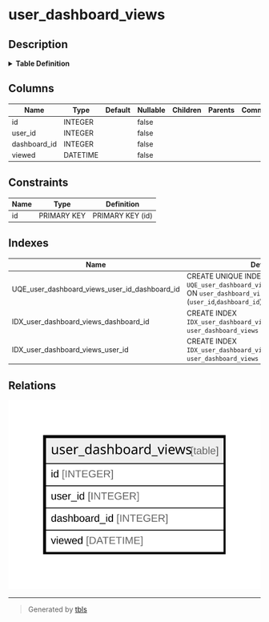 # user_dashboard_views

## Description

<details>
<summary><strong>Table Definition</strong></summary>

```sql
CREATE TABLE `user_dashboard_views` (
`id` INTEGER PRIMARY KEY AUTOINCREMENT NOT NULL
, `user_id` INTEGER NOT NULL
, `dashboard_id` INTEGER NOT NULL
, `viewed` DATETIME NOT NULL
)
```

</details>

## Columns

| Name | Type | Default | Nullable | Children | Parents | Comment |
| ---- | ---- | ------- | -------- | -------- | ------- | ------- |
| id | INTEGER |  | false |  |  |  |
| user_id | INTEGER |  | false |  |  |  |
| dashboard_id | INTEGER |  | false |  |  |  |
| viewed | DATETIME |  | false |  |  |  |

## Constraints

| Name | Type | Definition |
| ---- | ---- | ---------- |
| id | PRIMARY KEY | PRIMARY KEY (id) |

## Indexes

| Name | Definition |
| ---- | ---------- |
| UQE_user_dashboard_views_user_id_dashboard_id | CREATE UNIQUE INDEX `UQE_user_dashboard_views_user_id_dashboard_id` ON `user_dashboard_views` (`user_id`,`dashboard_id`) |
| IDX_user_dashboard_views_dashboard_id | CREATE INDEX `IDX_user_dashboard_views_dashboard_id` ON `user_dashboard_views` (`dashboard_id`) |
| IDX_user_dashboard_views_user_id | CREATE INDEX `IDX_user_dashboard_views_user_id` ON `user_dashboard_views` (`user_id`) |

## Relations

![er](user_dashboard_views.svg)

---

> Generated by [tbls](https://github.com/k1LoW/tbls)

